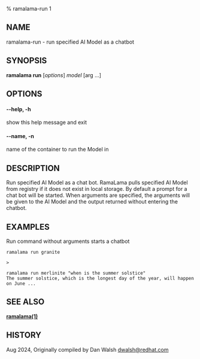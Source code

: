 % ramalama-run 1

## NAME
ramalama\-run - run specified AI Model as a chatbot

## SYNOPSIS
**ramalama run** [*options*] *model* [arg ...]

## OPTIONS

#### **--help**, **-h**
show this help message and exit

#### **--name**, **-n**
name of the container to run the Model in

## DESCRIPTION
Run specified AI Model as a chat bot. RamaLama pulls specified AI Model from
registry if it does not exist in local storage. By default a prompt for a chat
bot will be started. When arguments are specified, the arguments will be given
to the AI Model and the output returned without entering the chatbot.

## EXAMPLES

Run command without arguments starts a chatbot
```
ramalama run granite

>
```

```
ramalama run merlinite "when is the summer solstice"
The summer solstice, which is the longest day of the year, will happen on June ...
```

## SEE ALSO
**[ramalama(1)](ramalama.1.md)**

## HISTORY
Aug 2024, Originally compiled by Dan Walsh <dwalsh@redhat.com>
